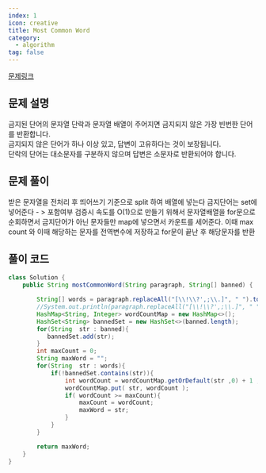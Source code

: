 ```yaml
---
index: 1
icon: creative
title: Most Common Word
category:
  - algorithm
tag: false
---
```


[문제링크](https://leetcode.com/problems/most-common-word/)

## 문제 설명

금지된 단어의 문자열 단락과 문자열 배열이 주어지면 금지되지 않은 가장 빈번한 단어를 반환합니다.  
금지되지 않은 단어가 하나 이상 있고, 답변이 고유하다는 것이 보장됩니다.  
단락의 단어는 대소문자를 구분하지 않으며 답변은 소문자로 반환되어야 합니다.

## 문제 풀이

받은 문자열을 전처리 후 띄어쓰기 기준으로 split 하여 배열에 넣는다
금지단어는 set에 넣어준다 - > 포함여부 검증시 속도를 O(1)으로 만들기 위해서
문자열배열을 for문으로 순회하면서 금지단어가 아닌 문자들만 map에 넣으면서 카운트를 세어준다.
이때 max count 와 이때 해당하는 문자를 전역변수에 저장하고 for문이 끝난 후 해당문자를 반환

## 풀이 코드

```java
class Solution {
    public String mostCommonWord(String paragraph, String[] banned) {

        String[] words = paragraph.replaceAll("[\\!\\?',;\\.]", " ").toLowerCase().split("\\s+");
        //System.out.println(paragraph.replaceAll("[\\!\\?',;\\.]", " ").toLowerCase());
        HashMap<String, Integer> wordCountMap = new HashMap<>();
        HashSet<String> bannedSet = new HashSet<>(banned.length);
        for(String  str : banned){
           bannedSet.add(str);
        }
        int maxCount = 0;
        String maxWord = "";
        for(String  str : words){
            if(!bannedSet.contains(str)){
                int wordCount = wordCountMap.getOrDefault(str ,0) + 1 ;
                wordCountMap.put( str, wordCount );
                if( wordCount >= maxCount){
                    maxCount = wordCount;
                    maxWord = str;
                }
            }
        }

        return maxWord;
    }
}
```
